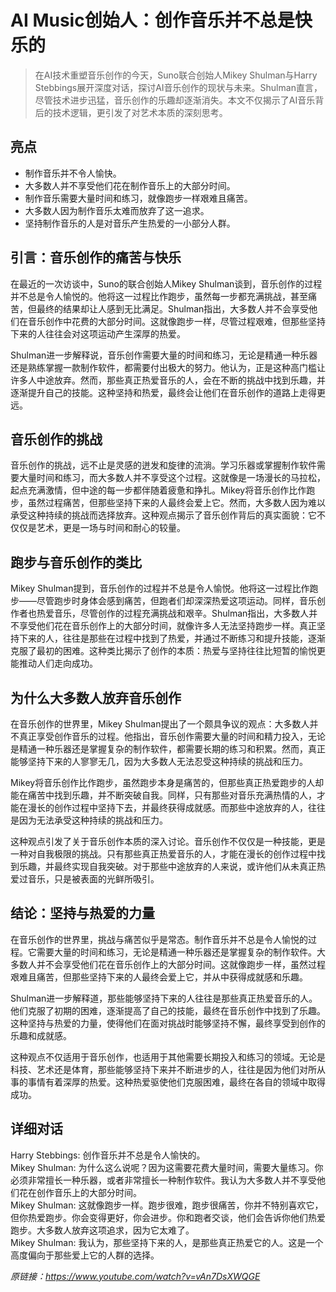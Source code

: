 # AI Music创始人：创作音乐并不总是快乐的

>在AI技术重塑音乐创作的今天，Suno联合创始人Mikey Shulman与Harry Stebbings展开深度对话，探讨AI音乐创作的现状与未来。Shulman直言，尽管技术进步迅猛，音乐创作的乐趣却逐渐消失。本文不仅揭示了AI音乐背后的技术逻辑，更引发了对艺术本质的深刻思考。

## 亮点
- 制作音乐并不令人愉快。  
- 大多数人并不享受他们花在制作音乐上的大部分时间。  
- 制作音乐需要大量时间和练习，就像跑步一样艰难且痛苦。  
- 大多数人因为制作音乐太难而放弃了这一追求。  
- 坚持制作音乐的人是对音乐产生热爱的一小部分人群。

## 引言：音乐创作的痛苦与快乐
在最近的一次访谈中，Suno的联合创始人Mikey Shulman谈到，音乐创作的过程并不总是令人愉悦的。他将这一过程比作跑步，虽然每一步都充满挑战，甚至痛苦，但最终的结果却让人感到无比满足。Shulman指出，大多数人并不会享受他们在音乐创作中花费的大部分时间。这就像跑步一样，尽管过程艰难，但那些坚持下来的人往往会对这项运动产生深厚的热爱。

Shulman进一步解释说，音乐创作需要大量的时间和练习，无论是精通一种乐器还是熟练掌握一款制作软件，都需要付出极大的努力。他认为，正是这种高门槛让许多人中途放弃。然而，那些真正热爱音乐的人，会在不断的挑战中找到乐趣，并逐渐提升自己的技能。这种坚持和热爱，最终会让他们在音乐创作的道路上走得更远。

## 音乐创作的挑战
音乐创作的挑战，远不止是灵感的迸发和旋律的流淌。学习乐器或掌握制作软件需要大量时间和练习，而大多数人并不享受这个过程。这就像是一场漫长的马拉松，起点充满激情，但中途的每一步都伴随着疲惫和挣扎。Mikey将音乐创作比作跑步，虽然过程痛苦，但那些坚持下来的人最终会爱上它。然而，大多数人因为难以承受这种持续的挑战而选择放弃。这种观点揭示了音乐创作背后的真实面貌：它不仅仅是艺术，更是一场与时间和耐心的较量。

## 跑步与音乐创作的类比
Mikey Shulman提到，音乐创作的过程并不总是令人愉悦。他将这一过程比作跑步——尽管跑步时身体会感到痛苦，但跑者们却深深热爱这项运动。同样，音乐创作者也热爱音乐，尽管创作的过程充满挑战和艰辛。Shulman指出，大多数人并不享受他们花在音乐创作上的大部分时间，就像许多人无法坚持跑步一样。真正坚持下来的人，往往是那些在过程中找到了热爱，并通过不断练习和提升技能，逐渐克服了最初的困难。这种类比揭示了创作的本质：热爱与坚持往往比短暂的愉悦更能推动人们走向成功。

## 为什么大多数人放弃音乐创作
在音乐创作的世界里，Mikey Shulman提出了一个颇具争议的观点：大多数人并不真正享受创作音乐的过程。他指出，音乐创作需要大量的时间和精力投入，无论是精通一种乐器还是掌握复杂的制作软件，都需要长期的练习和积累。然而，真正能够坚持下来的人寥寥无几，因为大多数人无法忍受这种持续的挑战和压力。

Mikey将音乐创作比作跑步，虽然跑步本身是痛苦的，但那些真正热爱跑步的人却能在痛苦中找到乐趣，并不断突破自我。同样，只有那些对音乐充满热情的人，才能在漫长的创作过程中坚持下去，并最终获得成就感。而那些中途放弃的人，往往是因为无法承受这种持续的挑战和压力。

这种观点引发了关于音乐创作本质的深入讨论。音乐创作不仅仅是一种技能，更是一种对自我极限的挑战。只有那些真正热爱音乐的人，才能在漫长的创作过程中找到乐趣，并最终实现自我突破。对于那些中途放弃的人来说，或许他们从未真正热爱过音乐，只是被表面的光鲜所吸引。

## 结论：坚持与热爱的力量
在音乐创作的世界里，挑战与痛苦似乎是常态。制作音乐并不总是令人愉悦的过程。它需要大量的时间和练习，无论是精通一种乐器还是掌握复杂的制作软件。大多数人并不会享受他们花在音乐创作上的大部分时间。这就像跑步一样，虽然过程艰难且痛苦，但那些坚持下来的人最终会爱上它，并从中获得成就感和乐趣。

Shulman进一步解释道，那些能够坚持下来的人往往是那些真正热爱音乐的人。他们克服了初期的困难，逐渐提高了自己的技能，最终在音乐创作中找到了乐趣。这种坚持与热爱的力量，使得他们在面对挑战时能够坚持不懈，最终享受到创作的乐趣和成就感。

这种观点不仅适用于音乐创作，也适用于其他需要长期投入和练习的领域。无论是科技、艺术还是体育，那些能够坚持下来并不断进步的人，往往是因为他们对所从事的事情有着深厚的热爱。这种热爱驱使他们克服困难，最终在各自的领域中取得成功。

## 详细对话
Harry Stebbings: 创作音乐并不总是令人愉快的。  
Mikey Shulman: 为什么这么说呢？因为这需要花费大量时间，需要大量练习。你必须非常擅长一种乐器，或者非常擅长一种制作软件。我认为大多数人并不享受他们花在创作音乐上的大部分时间。  
Mikey Shulman: 这就像跑步一样。跑步很难，跑步很痛苦，你并不特别喜欢它，但你热爱跑步。你会变得更好，你会进步。你和跑者交谈，他们会告诉你他们热爱跑步。大多数人放弃这项追求，因为它太难了。  
Mikey Shulman: 我认为，那些坚持下来的人，是那些真正热爱它的人。这是一个高度偏向于那些爱上它的人群的选择。

_原链接：https://www.youtube.com/watch?v=vAn7DsXWQGE_